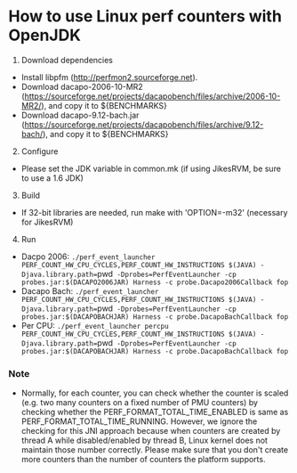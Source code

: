 How to use Linux perf counters with OpenJDK
==========================================

1. Download dependencies
 * Install libpfm (http://perfmon2.sourceforge.net).
 * Download dacapo-2006-10-MR2 (https://sourceforge.net/projects/dacapobench/files/archive/2006-10-MR2/), and copy it to ${BENCHMARKS}
 * Download dacapo-9.12-bach.jar (https://sourceforge.net/projects/dacapobench/files/archive/9.12-bach/), and copy it to ${BENCHMARKS}

2. Configure
 * Please set the JDK variable in common.mk (if using JikesRVM, be sure to use a 1.6 JDK)

3. Build
 * If 32-bit libraries are needed, run make with 'OPTION=-m32' (necessary for JikesRVM)

4. Run
 * Dacpo 2006: `./perf_event_launcher PERF_COUNT_HW_CPU_CYCLES,PERF_COUNT_HW_INSTRUCTIONS $(JAVA) -Djava.library.path=`pwd` -Dprobes=PerfEventLauncher -cp probes.jar:$(DACAPO2006JAR) Harness -c probe.Dacapo2006Callback fop`
 * Dacapo Bach: `./perf_event_launcher PERF_COUNT_HW_CPU_CYCLES,PERF_COUNT_HW_INSTRUCTIONS $(JAVA) -Djava.library.path=`pwd` -Dprobes=PerfEventLauncher -cp probes.jar:$(DACAPOBACHJAR) Harness -c probe.DacapoBachCallback fop`
 * Per CPU: `./perf_event_launcher percpu PERF_COUNT_HW_CPU_CYCLES,PERF_COUNT_HW_INSTRUCTIONS $(JAVA) -Djava.library.path=`pwd` -Dprobes=PerfEventLauncher -cp probes.jar:$(DACAPOBACHJAR) Harness -c probe.DacapoBachCallback fop`

### Note
 * Normally, for each counter, you can check whether the counter is scaled (e.g. two many counters on a fixed number of PMU counters)
by checking whether the PERF_FORMAT_TOTAL_TIME_ENABLED is same as PERF_FORMAT_TOTAL_TIME_RUNNING. However, we ignore the checking for
this JNI approach because when counters are created by thread A while disabled/enabled by thread B, Linux kernel does not maintain
those number correctly. Please make sure that you don't create more counters than the number of counters the platform supports.
